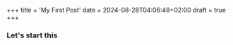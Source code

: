 +++
title = 'My First Post'
date = 2024-08-28T04:06:48+02:00
draft = true
+++

### Let's start this 